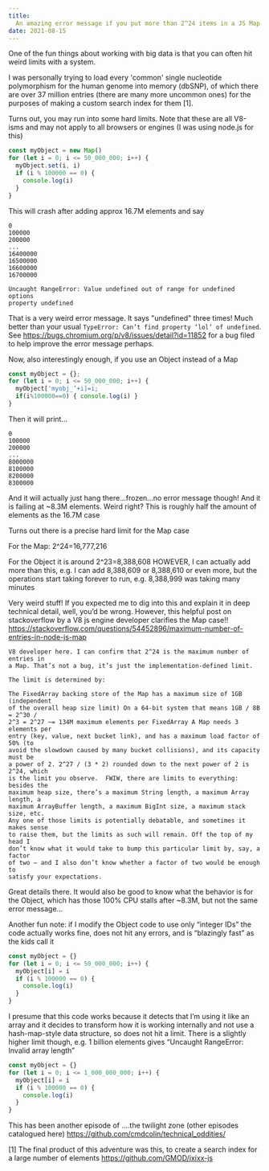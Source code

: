 ```yaml
---
title:
  An amazing error message if you put more than 2^24 items in a JS Map object
date: 2021-08-15
---
```


One of the fun things about working with big data is that you can often hit
weird limits with a system.

I was personally trying to load every 'common' single nucleotide polymorphism
for the human genome into memory (dbSNP), of which there are over 37 million
entries (there are many more uncommon ones) for the purposes of making a custom
search index for them [1].

Turns out, you may run into some hard limits. Note that these are all V8-isms
and may not apply to all browsers or engines (I was using node.js for this)

```js
const myObject = new Map()
for (let i = 0; i <= 50_000_000; i++) {
  myObject.set(i, i)
  if (i % 100000 == 0) {
    console.log(i)
  }
}
```

This will crash after adding approx 16.7M elements and say

```
0
100000
200000
...
16400000
16500000
16600000
16700000

Uncaught RangeError: Value undefined out of range for undefined options
property undefined
```

That is a very weird error message. It says "undefined" three times! Much better
than your usual `TypeError: Can’t find property ‘lol’ of undefined`. See
https://bugs.chromium.org/p/v8/issues/detail?id=11852 for a bug filed to help
improve the error message perhaps.

Now, also interestingly enough, if you use an Object instead of a Map

```js
const myObject = {};
for (let i = 0; i <= 50_000_000; i++) {
  myObject['myobj_’+i]=i;
  if(i%100000==0) { console.log(i) }
}
```

Then it will print...

```
0
100000
200000
...
8000000
8100000
8200000
8300000
```

And it will actually just hang there...frozen...no error message though! And it
is failing at ~8.3M elements. Weird right? This is roughly half the amount of
elements as the 16.7M case

Turns out there is a precise hard limit for the Map case

For the Map: 2^24=16,777,216

For the Object it is around 2^23=8,388,608 HOWEVER, I can actually add more than
this, e.g. I can add 8,388,609 or 8,388,610 or even more, but the operations
start taking forever to run, e.g. 8,388,999 was taking many minutes

Very weird stuff! If you expected me to dig into this and explain it in deep
technical detail, well, you’d be wrong. However, this helpful post on
stackoverflow by a V8 js engine developer clarifies the Map case!!
https://stackoverflow.com/questions/54452896/maximum-number-of-entries-in-node-js-map

```
V8 developer here. I can confirm that 2^24 is the maximum number of entries in
a Map. That’s not a bug, it’s just the implementation-defined limit.

The limit is determined by:

The FixedArray backing store of the Map has a maximum size of 1GB (independent
of the overall heap size limit) On a 64-bit system that means 1GB / 8B = 2^30 /
2^3 = 2^27 ~= 134M maximum elements per FixedArray A Map needs 3 elements per
entry (key, value, next bucket link), and has a maximum load factor of 50% (to
avoid the slowdown caused by many bucket collisions), and its capacity must be
a power of 2. 2^27 / (3 * 2) rounded down to the next power of 2 is 2^24, which
is the limit you observe.  FWIW, there are limits to everything: besides the
maximum heap size, there’s a maximum String length, a maximum Array length, a
maximum ArrayBuffer length, a maximum BigInt size, a maximum stack size, etc.
Any one of those limits is potentially debatable, and sometimes it makes sense
to raise them, but the limits as such will remain. Off the top of my head I
don’t know what it would take to bump this particular limit by, say, a factor
of two – and I also don’t know whether a factor of two would be enough to
satisfy your expectations.

```

Great details there. It would also be good to know what the behavior is for the
Object, which has those 100% CPU stalls after ~8.3M, but not the same error
message...

Another fun note: if I modify the Object code to use only “integer IDs” the code
actually works fine, does not hit any errors, and is “blazingly fast” as the
kids call it

```js
const myObject = {}
for (let i = 0; i <= 50_000_000; i++) {
  myObject[i] = i
  if (i % 100000 == 0) {
    console.log(i)
  }
}
```

I presume that this code works because it detects that I’m using it like an
array and it decides to transform how it is working internally and not use a
hash-map-style data structure, so does not hit a limit. There is a slightly
higher limit though, e.g. 1 billion elements gives “Uncaught RangeError: Invalid
array length”

```js
const myObject = {}
for (let i = 0; i <= 1_000_000_000; i++) {
  myObject[i] = i
  if (i % 100000 == 0) {
    console.log(i)
  }
}
```

This has been another episode of ....the twilight zone (other episodes
catalogued here) https://github.com/cmdcolin/technical_oddities/

[1] The final product of this adventure was this, to create a search index for a
large number of elements https://github.com/GMOD/ixixx-js

